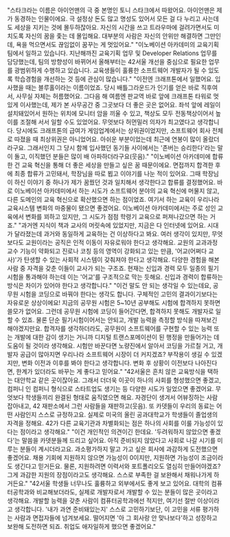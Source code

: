 "스타크라는 이름은 아이언맨의 극 중 본명인 토니 스타크에서 따왔어요. 아이언맨은 제가 동경하는 인물이에요. 극 설정상 돈도 많고 명성도 있어서 모든 걸 다 누리고 사는데도 세상을 지키는 것에 몰두하잖아요. 자신의 시간을 쓰고 트라우마에 걸려가면서도 미치도록 자신의 꿈을 좇는 데 몰입해요. 대부분의 사람은 자신의 안위만 해결하면 그만인데, 욕을 먹으면서도 끊임없이 꿈꾸는 게 멋있어요."
"이노베이션 아카데미의 교육기획팀에서 일하고 있습니다. 지난해까진 교육기획 업무 및 Developer Relations 업무를 담당했는데, 팀의 방향성이 바뀌어서 올해부터는 42서울 개선을 중심으로 필요한 업무를 광범위하게 수행하고 있습니다. 교육생들이 훌륭한 소프트웨어 개발자가 될 수 있도록 학습경험을 개선하는 것 등에 관심이 많습니다."
"이전엔 크래프톤에서 일했어요. 입사했을 때는 블루홀이라는 이름이었죠. 당시 배틀그라운드가 인기를 얻은 바로 직후여서, 사무실 자체는 허름했어요. 그다음 해 여름엔 판교역 바로 앞에 크래프톤 타워로 멋있게 이사했는데, 제가 본 사무공간 중 그곳보다 더 좋은 곳은 없어요. 좌석 앞에 레일이 설치돼있어서 원하는 위치에 모니터 암을 끼울 수 있고, 책상도 모두 전동책상이어서 높이를 조절해 서서 일할 수도 있었어요. 무엇보다 허먼밀러 의자가 최고였다고 생각합니다. 당시에도 크래프톤의 급여가 게임업계에서는 상위권이었지만, 소프트웨어 회사 전체로 따졌을 때 최상위권은 아니었어요. 아쉬운 부분이었는데 최근에 연봉이 많이 올랐더라구요. 그래서인지 그 당시 함께 입사했던 동기들 사이에서는 '존버는 승리한다'라는 말이 돌고, 이직했던 분들은 많이 배 아파하더라구요(웃음)."
"이노베이션 아카데미에 합류한 건 교육 혁신을 통해 더 좋은 세상을 만들고 싶은 꿈 때문이에요. 면접까지 합격한 후에 최종 합류가 고민돼서, 학장님을 따로 뵙고 이야기를 나눈 적이 있어요. 그때 학장님이 하신 이야기 중 하나가 제가 꿈꿨던 것과 일치해서 생각한다고 합류를 결정했어요. 바로 이노베이션 아카데미에서 하는 시도가 소프트웨어 분야의 교육 혁신에 머물지 않고, 다른 도메인의 교육 혁신으로 확산했으면 하는 점이었죠. 여기서 하는 교육이 우리나라 교육시스템 변화의 마중물이 됐으면 좋겠어요. 이노베이션 아카데미에서는 주로 성인 교육에서 변화를 꾀하고 있지만, 그 시도가 점점 학령기 교육으로 퍼져나갔으면 하는 거죠."
"과거엔 지식이 책과 교사의 머릿속에 있었지만, 지금은 다 인터넷에 있어요. 시대가 달라졌는데 과거와 동일하게 교육하는 건 이상하다고 봐요. 여러 생각이 있지만, 무엇보다도 교원이라는 공직은 인적 이동이 자유로워야 한다고 생각해요. 교원의 교과과정 교수 기능이 약화되고 진로나 코칭 등의 영역이 강화되고 있는 만큼, '어교(어쩌다 교사)'가 탄생할 수 있는 사회적 시스템이 갖춰져야 한다고 생각해요. 다양한 경험을 해본 사람 중 자격을 갖춘 이들이 교사가 되는 구조죠. 현재는 신입과 경력 모두 일종의 필기시험을 통과해야 하는데 이는 '어교'를 구조적으로 막는 듯해요. 신입과 경력이 합류하는 방식은 차이가 있어야 한다고 생각합니다."
"이건 말도 안 되는 생각일 수 있는데요, 공무원 시험을 코딩으로 바꿔야 한다는 생각도 합니다. 구체적인 고민의 결과이기보다는 자유로운 상상이에요! 지금의 공무원 시험은 5~10년 공부해도 시험에 합격하지 못하면 쓸모가 없어요. 그런데 공무원 시험에 코딩이 들어간다면, 합격하지 못해도 개발자로 일할 수 있죠. 물론 단순 필기시험이어서는 안되고, 개발 능력을 측정할 방식을 따져보긴 해야겠지만요. 합격자를 생각하더라도, 공무원이 소프트웨어를 구현할 수 있는 능력 또는 개발에 대한 감이 생기는 거니까 디지털 트랜스포메이션이 된 행정을 만들어가는 데 도움이 될 것이라 생각해요. 시험만 바꾼다면 노량진에서 알아서 코딩을 가르칠 거고, 개발자 공급이 많아지면 우리나라 소프트웨어 시장이 더 커지겠죠? 부작용이 생길 수 있겠지만, 변화 이전과 이후를 봐야 한다고 생각합니다. 변화 후 상황이 이전보다 나아진다면, 한계가 있더라도 바꾸는 게 좋다고 믿어요."
"42서울은 흔치 않은 교육방식을 택하는 대안학교 같은 곳이잖아요. 그래서 더더욱 이곳이 하나의 사회를 형성했으면 좋겠고, 컴퍼니 인 컴퍼니 형식으로 스타트업도 생기는 등 다양한 시도가 일었으면 좋겠어요. 무엇보다 학생들끼리 완결된 형태로 움직였으면 해요. 자경단이 생겨서 어뷰징하는 사람 잡아내고, 42 재판소에서 그런 사람들을 재판하고(웃음). 또 카뎃들이 우리의 동료는 어떤 사람인지 스스로 규정하고요. 실제로 미국의 올린 공과대학교가 학생들이 졸업생의 자격을 정해요. 42가 다른 교육기관과 차별화되는 점은 하나의 사회를 이룰 가능성이 있다는 점이라고 생각해요."
"이건 개인적인 의견이긴 한데요. '두려워하지 않았으면 좋겠다'는 말씀을 카뎃분들께 드리고 싶어요. 아직 준비되지 않았다고 사회로 나갈 시기를 미루는 분들이 계시더라고요. 과소평가하지 말고 가고 싶은 회사에 과감하게 도전했으면 좋겠어요. 채용 기회에 지원하지 않으면 가능성이 0이지만, 지원하면 가능성이 조금이라도 생긴다고 믿거든요. 물론, 지원하려면 이력서와 포트폴리오도 열심히 만들어야겠죠? 그게 과감한 지원의 장점이라고도 생각해요. 스스로 부족한 걸 보완해서 채워나가게 하거든요."
"42서울 학생들 너무나도 훌륭하고 외부에서도 좋게 보고 있어요. 대학의 컴퓨터공학과와 비교해보더라도, 실제로 개발자로서 개발할 수 있는 분들이 많은 곳이라고 생각해요. 개발할 능력을 갖춘 사람이 컴퓨터공학과에선 적지만, 여기선 절반 이상이라고 생각합니다. '내가 과연 준비돼있는지' 스스로 고민하기보단, 이 고민을 서류 평가하는 사람과 면접자들에 넘겨보세요. 떨어지면 '아 그 회사랑 안 맞나보다'하고 성장하고 보완해 도전하면 되죠. 취업도 애자일하게 했으면 좋겠어요."
